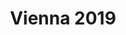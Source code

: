 ---
layout: event

title: Vienna 2019
category: vienna
permalink: :collection/:categories/2019-09
contact: austria@play14.org

schedule:
  dates: Sept. 5-7 2019
  start: 2019-09-5 18:00:00
  finish: 2019-09-7 17:00:00
  isOver: false

location: To be defined

excerpt: "#play14 Vienna on Sept. 5-7 2019"

timetable:
    - day: Thursday
      desc: We will start in the evening. We will learn to know each other and share a nice dinner all together.
      times:
        - time: 6 PM
          desc: Opening & ice breakers
        - time: 7 PM
          desc: Un-conference & the marketplace
        - time: 8 PM
          desc: Dinner / Mingle
        - time: 9 PM
          desc: More games
        - time: 10 PM
          desc: End of day 1
    - day: Friday
      desc: We will start in the morning with the marketplace, and then we will play games all day long.
      times:
        - time: 8:30 AM
          desc: Breakfast
        - time: 9 AM
          desc: Warm-ups
        - time: 9:30 AM
          desc: Marketplace
        - time: 10 AM
          desc: Game sessions
        - time: 12:30 PM
          desc: Lunch
        - time: 1:30 PM
          desc: Game sessions
        - time: 6 PM
          desc: Retrospective
        - time: 7 PM
          desc: Pizza &amp; Beers
    - day: Saturday
      desc: We will also start with the marketplace for a full day of games. Whoever needs to catch a plane can leave earlier.
      times:
        - time: 8:30 AM
          desc: Breakfast
        - time: 9 AM
          desc: Warm-ups
        - time: 9:30 AM
          desc: Marketplace
        - time: 10 AM
          desc: Game sessions
        - time: 12:30 PM
          desc: Lunch
        - time: 1:30 PM
          desc: Game sessions
        - time: 4 PM
          desc: Retrospective
        - time: 5 PM
          desc: Goodbye &amp; see you next time

images:
  - /images/events/vienna/01.jpg

redirect_from:
  - /vienna

members:
  - Mike Leber
  - Barbara Pauer-Faulmann
  - Michael Laussegger
  - Pierre Neis
mentors:
  - Julian Kea

sponsors:

---